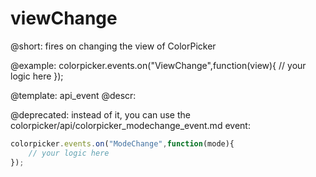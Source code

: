 viewChange
=============

@short:
fires on changing the view of ColorPicker



@example:
colorpicker.events.on("ViewChange",function(view){
	// your logic here
});


@template: api_event
@descr:


@deprecated: instead of it, you can use the colorpicker/api/colorpicker_modechange_event.md event:

~~~js
colorpicker.events.on("ModeChange",function(mode){
	// your logic here
});
~~~

